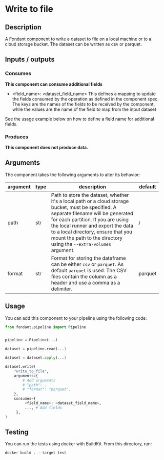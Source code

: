 # Write to file

<a id="write_to_file#description"></a>
## Description
A Fondant component to write a dataset to file on a local machine or to a cloud storage bucket. The dataset can be written as csv or parquet.

<a id="write_to_file#inputs_outputs"></a>
## Inputs / outputs 

<a id="write_to_file#consumes"></a>
### Consumes 

**This component can consume additional fields**
- <field_name>: <dataset_field_name>
This defines a mapping to update the fields consumed by the operation as defined in the component spec.
The keys are the names of the fields to be received by the component, while the values are 
the name of the field to map from the input dataset

See the usage example below on how to define a field name for additional fields.




<a id="write_to_file#produces"></a>  
### Produces 


**This component does not produce data.**

<a id="write_to_file#arguments"></a>
## Arguments

The component takes the following arguments to alter its behavior:

| argument | type | description | default |
| -------- | ---- | ----------- | ------- |
| path | str | Path to store the dataset, whether it's a local path or a cloud storage bucket,  must be specified. A separate filename will be generated for each partition. If you are using the local runner and export the data to a local directory,  ensure that you mount the path to the directory using the `--extra-volumes` argument. | / |
| format | str | Format for storing the dataframe can be either `csv` or `parquet`. As default  `parquet` is used. The CSV files contain the column as a header and use a comma as a delimiter. | parquet |

<a id="write_to_file#usage"></a>
## Usage 

You can add this component to your pipeline using the following code:

```python
from fondant.pipeline import Pipeline


pipeline = Pipeline(...)

dataset = pipeline.read(...)

dataset = dataset.apply(...)

dataset.write(
    "write_to_file",
    arguments={
        # Add arguments
        # "path": ,
        # "format": "parquet",
    },
    consumes={
         <field_name>: <dataset_field_name>,
         ..., # Add fields
     },
)
```

<a id="write_to_file#testing"></a>
## Testing

You can run the tests using docker with BuildKit. From this directory, run:
```
docker build . --target test
```
